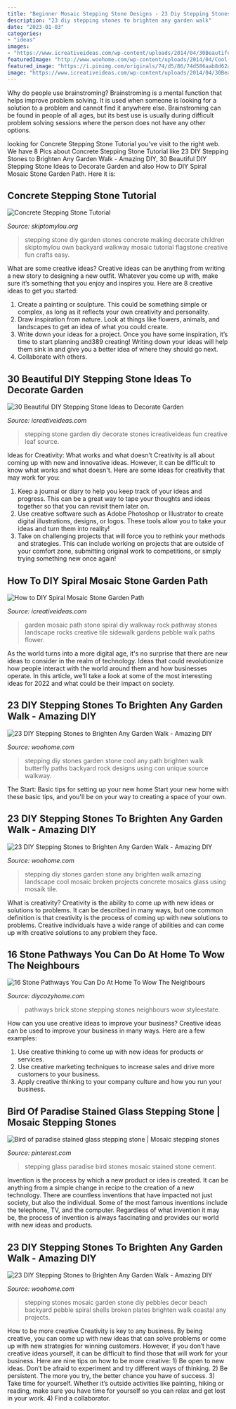 ```yaml
---
title: "Beginner Mosaic Stepping Stone Designs - 23 Diy Stepping Stones To Brighten Any Garden Walk"
description: "23 diy stepping stones to brighten any garden walk"
date: "2023-01-03"
categories:
- "ideas"
images:
- "https://www.icreativeideas.com/wp-content/uploads/2014/04/30BeautifulDIYSteppingStoneIdeastoDecorateYourGarden4.jpg"
featuredImage: "http://www.woohome.com/wp-content/uploads/2014/04/Cool-DIY-Stepping-Stone-9.jpg"
featured_image: "https://i.pinimg.com/originals/74/d5/86/74d586aab8d62a7d88bb0b43ed23bba4.jpg"
image: "https://www.icreativeideas.com/wp-content/uploads/2014/04/30BeautifulDIYSteppingStoneIdeastoDecorateYourGarden4.jpg"
---
```



Why do people use brainstroming?
Brainstroming is a mental function that helps improve problem solving. It is used when someone is looking for a solution to a problem and cannot find it anywhere else. Brainstroming can be found in people of all ages, but its best use is usually during difficult problem solving sessions where the person does not have any other options.

	

		
looking for Concrete Stepping Stone Tutorial you've visit to the right web. We have 8 Pics about Concrete Stepping Stone Tutorial like 23 DIY Stepping Stones to Brighten Any Garden Walk - Amazing DIY, 30 Beautiful DIY Stepping Stone Ideas to Decorate Garden and also How to DIY Spiral Mosaic Stone Garden Path. Here it is:
		
    
## Concrete Stepping Stone Tutorial

<img loading=lazy src="https://www.skiptomylou.org/wp-content/uploads/2012/06/DIY-Stepping-Stone1-1.jpg" onerror="this.onerror=null;this.src='https://tse1.mm.bing.net/th?id=OIP.66mHESPMyYlWngWB52yUAQHaKC&amp;pid=15.1';" alt="Concrete Stepping Stone Tutorial">

_Source: skiptomylou.org_

>stepping stone diy garden stones concrete making decorate children skiptomylou own backyard walkway mosaic tutorial flagstone creative fun crafts easy. 

	

What are some creative ideas?
Creative ideas can be anything from writing a new story to designing a new outfit. Whatever you come up with, make sure it’s something that you enjoy and inspires you. Here are 8 creative ideas to get you started: 
1) Create a painting or sculpture. This could be something simple or complex, as long as it reflects your own creativity and personality. 
2) Draw inspiration from nature. Look at things like flowers, animals, and landscapes to get an idea of what you could create. 
3) Write down your ideas for a project. Once you have some inspiration, it’s time to start planning and389 creating! Writing down your ideas will help them sink in and give you a better idea of where they should go next. 
4) Collaborate with others.

    
## 30 Beautiful DIY Stepping Stone Ideas To Decorate Garden

<img loading=lazy src="https://www.icreativeideas.com/wp-content/uploads/2014/04/30BeautifulDIYSteppingStoneIdeastoDecorateYourGarden4.jpg" onerror="this.onerror=null;this.src='https://tse4.mm.bing.net/th?id=OIP.5zt9JpjPY7cfh-5TYJkF4gHaF4&amp;pid=15.1';" alt="30 Beautiful DIY Stepping Stone Ideas to Decorate Garden">

_Source: icreativeideas.com_

>stepping stone garden diy decorate stones icreativeideas fun creative leaf source. 

	

Ideas for Creativity: What works and what doesn’t
Creativity is all about coming up with new and innovative ideas. However, it can be difficult to know what works and what doesn't. Here are some ideas for creativity that may work for you: 
1. Keep a journal or diary to help you keep track of your ideas and progress. This can be a great way to tape your thoughts and ideas together so that you can revisit them later on. 
2. Use creative software such as Adobe Photoshop or Illustrator to create digital illustrations, designs, or logos. These tools allow you to take your ideas and turn them into reality! 
3. Take on challenging projects that will force you to rethink your methods and strategies. This can include working on projects that are outside of your comfort zone, submitting original work to competitions, or simply trying something new once again! 

    
## How To DIY Spiral Mosaic Stone Garden Path

<img loading=lazy src="http://www.icreativeideas.com/wp-content/uploads/2014/07/How-to-DIY-Spiral-Mosaic-Stone-Garden-Path-5.jpg" onerror="this.onerror=null;this.src='https://tse2.mm.bing.net/th?id=OIP.23NJtN4tnqlXsGrZAth7_wHaLK&amp;pid=15.1';" alt="How to DIY Spiral Mosaic Stone Garden Path">

_Source: icreativeideas.com_

>garden mosaic path stone spiral diy walkway rock pathway stones landscape rocks creative tile sidewalk gardens pebble walk paths flower. 

	

As the world turns into a more digital age, it's no surprise that there are new ideas to consider in the realm of technology. Ideas that could revolutionize how people interact with the world around them and how businesses operate. In this article, we'll take a look at some of the most interesting ideas for 2022 and what could be their impact on society.

    
## 23 DIY Stepping Stones To Brighten Any Garden Walk - Amazing DIY

<img loading=lazy src="http://www.woohome.com/wp-content/uploads/2014/04/Cool-DIY-Stepping-Stone-21.jpg" onerror="this.onerror=null;this.src='https://tse3.mm.bing.net/th?id=OIP.vDSeLXK9TncXTUj-unS6UwHaLG&amp;pid=15.1';" alt="23 DIY Stepping Stones to Brighten Any Garden Walk - Amazing DIY">

_Source: woohome.com_

>stepping diy stones garden stone cool any path brighten walk butterfly paths backyard rock designs using con unique source walkway. 

	

The Start: Basic tips for setting up your new home
Start your new home with these basic tips, and you'll be on your way to creating a space of your own.

    
## 23 DIY Stepping Stones To Brighten Any Garden Walk - Amazing DIY

<img loading=lazy src="http://www.woohome.com/wp-content/uploads/2014/04/Cool-DIY-Stepping-Stone-9.jpg" onerror="this.onerror=null;this.src='https://tse2.mm.bing.net/th?id=OIP.RkttfKGl8jUnCFJRd3tGEAHaKK&amp;pid=15.1';" alt="23 DIY Stepping Stones to Brighten Any Garden Walk - Amazing DIY">

_Source: woohome.com_

>stepping diy stones garden stone any brighten walk amazing landscape cool mosaic broken projects concrete mosaics glass using mosaik tile. 

	

What is creativity?
Creativity is the ability to come up with new ideas or solutions to problems. It can be described in many ways, but one common definition is that creativity is the process of coming up with new solutions to problems. Creative individuals have a wide range of abilities and can come up with creative solutions to any problem they face.

    
## 16 Stone Pathways You Can Do At Home To Wow The Neighbours

<img loading=lazy src="https://diycozyhome.com/wp-content/uploads/2016/05/brick-stepping-stones.jpg" onerror="this.onerror=null;this.src='https://tse3.mm.bing.net/th?id=OIP.hqZ_8Z1_z6hgW4A0ScymKwHaLG&amp;pid=15.1';" alt="16 Stone Pathways You Can Do At Home To Wow The Neighbours">

_Source: diycozyhome.com_

>pathways brick stone stepping stones neighbours wow styleestate. 

	

How can you use creative ideas to improve your business?
Creative ideas can be used to improve your business in many ways. Here are a few examples:
1. Use creative thinking to come up with new ideas for products or services.
2. Use creative marketing techniques to increase sales and drive more customers to your business.
3. Apply creative thinking to your company culture and how you run your business.

    
## Bird Of Paradise Stained Glass Stepping Stone | Mosaic Stepping Stones

<img loading=lazy src="https://i.pinimg.com/originals/74/d5/86/74d586aab8d62a7d88bb0b43ed23bba4.jpg" onerror="this.onerror=null;this.src='https://tse4.mm.bing.net/th?id=OIP.SQ8pYm4yfnyrkmMV0fTPGgHaJ4&amp;pid=15.1';" alt="Bird of paradise stained glass stepping stone | Mosaic stepping stones">

_Source: pinterest.com_

>stepping glass paradise bird stones mosaic stained stone cement. 

	

Invention is the process by which a new product or idea is created. It can be anything from a simple change in recipe to the creation of a new technology. There are countless inventions that have impacted not just society, but also the individual. Some of the most famous inventions include the telephone, TV, and the computer. Regardless of what invention it may be, the process of invention is always fascinating and provides our world with new ideas and products.

    
## 23 DIY Stepping Stones To Brighten Any Garden Walk - Amazing DIY

<img loading=lazy src="http://www.woohome.com/wp-content/uploads/2014/04/Cool-DIY-Stepping-Stone-11.jpg" onerror="this.onerror=null;this.src='https://tse2.mm.bing.net/th?id=OIP.lGS3hZRskGHR-Td4tzzSDwHaHa&amp;pid=15.1';" alt="23 DIY Stepping Stones to Brighten Any Garden Walk - Amazing DIY">

_Source: woohome.com_

>stepping stones mosaic garden stone diy pebbles decor beach backyard pebble spiral shells broken plates brighten walk coastal any projects. 

	

How to be more creative
Creativity is key to any business. By being creative, you can come up with new ideas that can solve problems or come up with new strategies for winning customers. However, if you don’t have creative ideas yourself, it can be difficult to find those that will work for your business. Here are nine tips on how to be more creative: 1) Be open to new ideas. Don’t be afraid to experiment and try different ways of thinking. 2) Be persistent. The more you try, the better chance you have of success. 3) Take time for yourself. Whether it’s outside activities like painting, hiking or reading, make sure you have time for yourself so you can relax and get lost in your work. 4) Find a collaborator.


